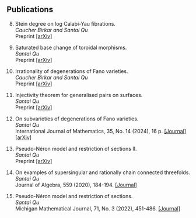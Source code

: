 ## Publications

8. Stein degree on log Calabi-Yau fibrations.    
   *Caucher Birkar and Santai Qu*    
   Preprint [[arXiv]](https://arxiv.org/abs/2509.20948)

7. Saturated base change of toroidal morphisms.    
   *Santai Qu*       
   Preprint [[arXiv]](https://arxiv.org/abs/2509.15590)  

6. Irrationality of degenerations of Fano varieties.   
   *Caucher Birkar and Santai Qu*   
   Preprint [[arXiv]](https://arxiv.org/abs/2401.07233)   

5. Injectivity theorem for generalised pairs on surfaces.   
   *Santai Qu*   
   Preprint [[arXiv]](https://arxiv.org/abs/2401.07248)  

4. On subvarieties of degenerations of Fano varieties.  
   *Santai Qu*  
   International Journal of Mathematics, 35, No. 14 (2024), 16 p. [[Journal]](https://www.worldscientific.com/doi/10.1142/S0129167X24500575) [[arXiv]](https://arxiv.org/abs/2109.11958)

3. Pseudo-Néron model and restriction of sections II.  
   *Santai Qu*  
   Preprint [[arXiv]](https://arxiv.org/abs/1909.07562)

2. On examples of supersingular and rationally chain connected threefolds.  
    *Santai Qu*  
    Journal of Algebra, 559 (2020), 184-194. [[Journal]](https://www.sciencedirect.com/science/article/pii/S0021869320302234?via%3Dihub)


1. Pseudo-Néron model and restriction of sections.  
   *Santai Qu*   
   Michigan Mathematical Journal, 71, No. 3 (2022), 451-486. [[Journal]](https://projecteuclid.org/journals/michigan-mathematical-journal/volume-71/issue-3/Pseudo-N%c3%a9ron-Model-and-Restriction-of-Sections/10.1307/mmj/20195764.short)
